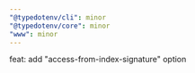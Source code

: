 ```yaml
---
"@typedotenv/cli": minor
"@typedotenv/core": minor
"www": minor
---
```


feat: add "access-from-index-signature" option
